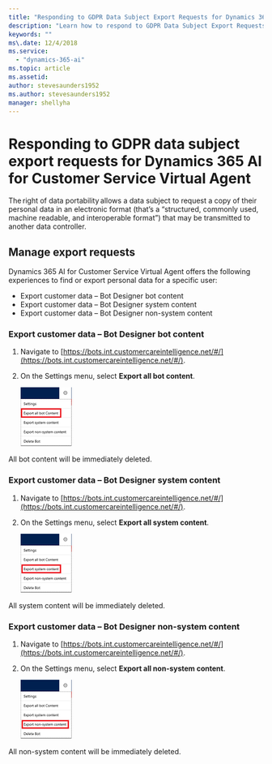```yaml
---
title: "Responding to GDPR Data Subject Export Requests for Dynamics 365 AI for Customer Service Virtual Agent"
description: "Learn how to respond​ to GDPR Data Subject Export Requests for Dynamics 365 AI for Customer Service Virtual Agent."
keywords: ""
ms\.date: 12/4/2018
ms.service:
  - "dynamics-365-ai"
ms.topic: article
ms.assetid: 
author: stevesaunders1952
ms.author: stevesaunders1952
manager: shellyha
---
```


# Responding to GDPR data subject export requests for Dynamics 365 AI for Customer Service Virtual Agent

The right of data portability allows a data subject to request a copy of their personal data in an electronic format (that’s a “structured, commonly used, machine readable, and interoperable format”) that may be transmitted to another data controller.

## Manage export requests

Dynamics 365 AI for Customer Service Virtual Agent offers the following experiences to find or export personal data for a specific user:

* Export customer data – Bot Designer bot content
* Export customer data – Bot Designer system content
* Export customer data – Bot Designer non-system content

### Export customer data – Bot Designer bot content

1. Navigate to [https://bots.int.customercareintelligence.net/#/](https://bots.int.customercareintelligence.net/#/).
2. On the Settings menu, select **Export all bot content**.

    ![Export bot content](media/gdpr-export-1.png)

All bot content will be immediately deleted.

### Export customer data – Bot Designer system content

1. Navigate to [https://bots.int.customercareintelligence.net/#/](https://bots.int.customercareintelligence.net/#/).
2. On the Settings menu, select **Export all system content**.

    ![Export system content](media/gdpr-export-2.png)

All system content will be immediately deleted.

### Export customer data – Bot Designer non-system content

1. Navigate to [https://bots.int.customercareintelligence.net/#/](https://bots.int.customercareintelligence.net/#/).
2. On the Settings menu, select **Export all non-system content**.

    ![Export non-system content](media/gdpr-export-3.png)

All non-system content will be immediately deleted.
